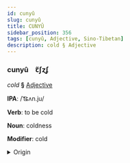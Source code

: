 ```yaml
---
id: cunyû
slug: cunyû
title: CUNYÛ
sidebar_position: 356
tags: [cunyû, Adjective, Sino-Tibetan]
description: cold § Adjective
---
```


### cunyû&emsp;<span kind="abugida">ꞇ̃ʃɀʄ</span>

*cold* **§** [Adjective](../../tags/Adjective)

**IPA**: /ˈt͡ɕʌn.ju/

**Verb**: to be cold

**Noun**: coldness

**Modifier**: cold

<details>
    <summary>Origin</summary>
    Tibetan གྲང་མོ grang mo /ʈ͡ʂʰəŋ˩˧.ŋu˥˥/<br/>
    <em>Sino-Tibetan Language Family</em>
</details>